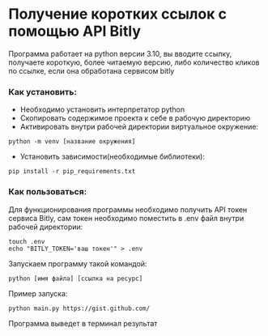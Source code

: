# Получение коротких ссылок с помощью API Bitly

Программа работает на python версии 3.10, вы вводите ссылку, получаете короткую, более читаемую версию, либо количество кликов по ссылке, если она обработана сервисом bitly

### Как установить:

* Необходимо установить интерпретатор python
* Скопировать содержимое проекта к себе в рабочую директорию
* Активировать внутри рабочей директории виртуальное окружение:

```
python -m venv [название окружения]
```
* Установить зависимости(необходимые библиотеки):

```
pip install -r pip_requirements.txt
```

### Как пользоваться:

Для функционирования программы необходимо получить API токен сервиса Bitly,
сам токен необходимо поместить в .env файл внутри рабочей директории:
```
touch .env
echo "BITLY_TOKEN='ваш токен'" > .env
```

Запускаем программу такой командой:

```
python [имя файла] [ссылка на ресурс]
```

Пример запуска:
```
python main.py https://gist.github.com/
```

Программа выведет в терминал результат



